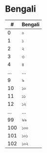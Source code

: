 # Bengali

| #   | Bengali |
|-----|---------|
| 0   | ০       |
| 1   | ১       |
| 2   | ২       |
| 3   | ৩       |
| 4   | ৪       |
| …   | …       |
| 9   | ৯       |
| 10  | ১০      |
| 11  | ১১      |
| 12  | ১২      |
| …   | …       |
| 99  | ৯৯      |
| 100 | ১০০     |
| 101 | ১০১     |
| 102 | ১০২     |
